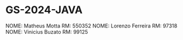 ﻿# GS-2024-JAVA
NOME: Matheus Motta RM: 550352
NOME: Lorenzo Ferreira RM: 97318 
NOME: Vinicius Buzato RM: 99125
